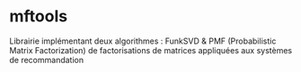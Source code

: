 # mftools
Librairie implémentant deux algorithmes : FunkSVD & PMF (Probabilistic Matrix Factorization) de factorisations de matrices appliquées aux systèmes de recommandation
